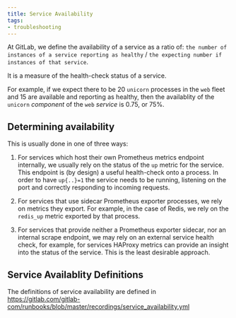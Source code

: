 ```yaml
---
title: Service Availability
tags:
- troubleshooting
---
```


At GitLab, we define the availability of a service as a ratio of: `the number of instances of a service reporting as healthy` / `the expecting number if instances of that service`.

It is a measure of the health-check status of a service.

For example, if we expect there to be 20 `unicorn` processes in the `web` fleet and 15 are available and reporting as healthy, then the availablity of the `unicorn` _component_ of the `web` _service_ is 0.75, or 75%.

## Determining availability

This is usually done in one of three ways:

1. For services which host their own Prometheus metrics endpoint internally, we usually rely on the status of the `up` metric for the service. This endpoint is (by design) a useful health-check onto a process. In order to have `up{..}=1` the service needs to be running, listening on the port and correctly responding to incoming requests.

1. For services that use sidecar Prometheus exporter processes, we rely on metrics they export. For example, in the case of Redis, we rely on the `redis_up` metric exported by that process.

1. For services that provide neither a Prometheus exporter sidecar, nor an internal scrape endpoint, we may rely on an external service health check, for example, for services HAProxy metrics can provide an insight into the status of the service. This is the least desirable approach.

## Service Availablity Definitions

The definitions of service availability are defined in https://gitlab.com/gitlab-com/runbooks/blob/master/recordings/service_availability.yml
